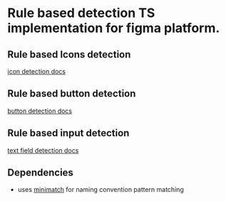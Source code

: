 # Rule based detection TS implementation for figma platform.

## Rule based Icons detection
[icon detection docs](./docs/icon.md)

## Rule based button detection
[button detection docs](./docs/button.md)


## Rule based input detection
[text field detection docs](./docs/text-field.md)



## Dependencies
- uses [minimatch](https://github.com/isaacs/minimatch) for naming convention pattern matching